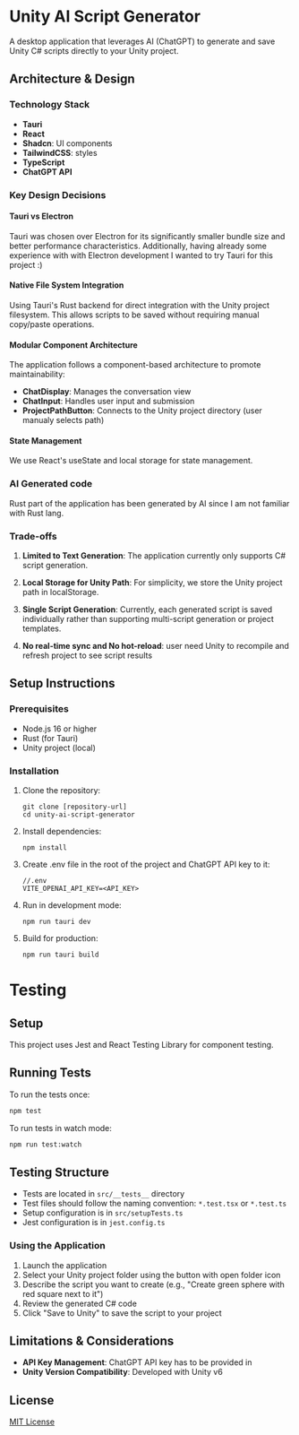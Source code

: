 # Unity AI Script Generator

A desktop application that leverages AI (ChatGPT) to generate and save Unity C# scripts directly to your Unity project.

## Architecture & Design

### Technology Stack

- **Tauri**
- **React**
- **Shadcn**: UI components
- **TailwindCSS**: styles
- **TypeScript**
- **ChatGPT API**

### Key Design Decisions

#### Tauri vs Electron
Tauri was chosen over Electron for its significantly smaller bundle size and better performance characteristics. Additionally, having already some experience with with Electron development I wanted to try Tauri for this project :)

#### Native File System Integration
Using Tauri's Rust backend for direct integration with the Unity project filesystem. This allows scripts to be saved without requiring manual copy/paste operations.

#### Modular Component Architecture
The application follows a component-based architecture to promote maintainability:
- **ChatDisplay**: Manages the conversation view
- **ChatInput**: Handles user input and submission
- **ProjectPathButton**: Connects to the Unity project directory (user manualy selects path)

#### State Management
We use React's useState and local storage for state management.

### AI Generated code
Rust part of the application has been generated by AI since I am not familiar with Rust lang.

### Trade-offs

1. **Limited to Text Generation**: The application currently only supports C# script generation.

2. **Local Storage for Unity Path**: For simplicity, we store the Unity project path in localStorage.

3. **Single Script Generation**: Currently, each generated script is saved individually rather than supporting multi-script generation or project templates.

4. **No real-time sync and No hot-reload**: user need Unity to recompile and refresh project to see script results


## Setup Instructions

### Prerequisites
- Node.js 16 or higher
- Rust (for Tauri)
- Unity project (local)

### Installation

1. Clone the repository:
   ```
   git clone [repository-url]
   cd unity-ai-script-generator
   ```

2. Install dependencies:
   ```
   npm install
   ```

3. Create .env file in the root of the project and ChatGPT API key to it:
   ```
   //.env
   VITE_OPENAI_API_KEY=<API_KEY>
   ```   

4. Run in development mode:
   ```
   npm run tauri dev
   ```

5. Build for production:
   ```
   npm run tauri build
   ```

# Testing

## Setup

This project uses Jest and React Testing Library for component testing.

## Running Tests

To run the tests once:

```bash
npm test
```

To run tests in watch mode:

```bash
npm run test:watch
```

## Testing Structure

- Tests are located in `src/__tests__` directory
- Test files should follow the naming convention: `*.test.tsx` or `*.test.ts`
- Setup configuration is in `src/setupTests.ts`
- Jest configuration is in `jest.config.ts`

### Using the Application

1. Launch the application
2. Select your Unity project folder using the button with open folder icon
3. Describe the script you want to create (e.g., "Create green sphere with red square next to it")
4. Review the generated C# code
5. Click "Save to Unity" to save the script to your project

## Limitations & Considerations

- **API Key Management**: ChatGPT API key has to be provided in 
- **Unity Version Compatibility**: Developed with Unity v6

## License

[MIT License](LICENSE)
